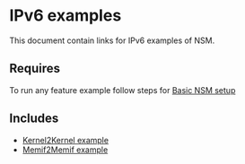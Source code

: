 # IPv6 examples

This document contain links for IPv6 examples of NSM. 

## Requires

To run any feature example follow steps for [Basic NSM setup](../../basic)

## Includes

- [Kernel2Kernel example](./Kernel2Kernel)
- [Memif2Memif example](./Memif2Memif)